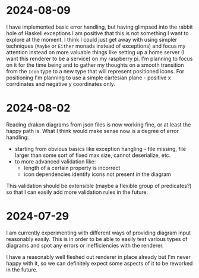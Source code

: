 # 2024-08-09

I have implemented basic error handling, but having glimpsed into the rabbit hole of Haskell exceptions I am positive that this is not something I want to explore at the moment. I think I could just get away with using simpler techniques (`Maybe` or `Either` monads instead of exceptions) and focus my attention instead on more valuable things like setting up a home server (I want this renderer to be a service) on my raspberry pi. I'm planning to focus on it for the time being and to gather my thoughts on a smooth transition from the `Icon` type to a new type that will represent positioned icons. For positioning I'm planning to use a simple cartesian plane - positive x corrdinates and negative y coordinates only.

# 2024-08-02

Reading drakon diagrams from json files is now working fine, or at least the happy path is. What I think would make sense now is a degree of error handling:

* starting from obvious basics like exception hangling - file missing, file larger than some sort of fixed max size, cannot deserialize, etc.
* to more advanced validation like:
    * length of a certain property is incorrect
    * icon dependencies identify icons not present in the diagram

This validation should be extensible (maybe a flexible group of predicates?) so that I can easily add more validation rules in the future.

# 2024-07-29

I am currently experimenting with different ways of providing diagram input reasonably easily. This is in order to be able to easily test various types of diagrams and spot any errors or inefficiencies with the renderer.

I have a reasonably well fleshed out renderer in place already but I'm never happy with it, so we can definitely expect some aspects of it to be reworked in the future.